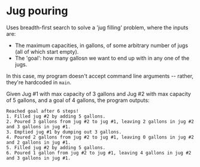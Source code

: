 # Jug pouring

Uses breadth-first search to solve a 'jug filling' problem, where the inputs are:
- The maximum capacities, in gallons, of some arbitrary number of jugs (all of which start empty).
- The 'goal': how many gallosn we want to end up with in any one of the jugs.

In this case, my program doesn't accept command line arguments -- rather, they're hardcoded in `main`.

Given Jug #1 with max capacity of 3 gallons and Jug #2 with max capacity of 5 gallons, and a goal of
4 gallons, the program outputs:
```
Reached goal after 6 steps!
1. Filled jug #2 by adding 5 gallons.
2. Poured 3 gallons from jug #2 to jug #1, leaving 2 gallons in jug #2 and 3 gallons in jug #1.
3. Emptied jug #1 by dumping out 3 gallons.
4. Poured 2 gallons from jug #2 to jug #1, leaving 0 gallons in jug #2 and 2 gallons in jug #1.
5. Filled jug #2 by adding 5 gallons.
6. Poured 1 gallon from jug #2 to jug #1, leaving 4 gallons in jug #2 and 3 gallons in jug #1.
```
